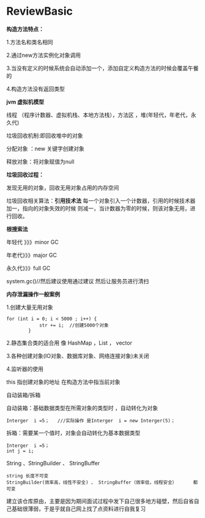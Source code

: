 # ReviewBasic
**构造方法特点：**

1.方法名和类名相同

2.通过new方法实例化对象调用

3.当没有定义的时候系统会自动添加一个，添加自定义构造方法的时候会覆盖午餐的

4.构造方法没有返回类型

**jvm 虚拟机模型** 

  线程 （程序计数器、虚拟机栈、本地方法栈），方法区 ，堆(年轻代，年老代，永久代)

垃圾回收机制:即回收堆中的对象

分配对象 ：new 关键字创建对象

释放对象：将对象赋值为null

**垃圾回收过程：**

发现无用的对象，回收无用对象占用的内存空间

垃圾回收相关算法：**引用技术法**   每一个对象引入一个计数器，引用的时候技术器加一，指向的对象失效的时候 则减一，当计数器为零的时候，则该对象无用，进行回收。

**根搜索法**

年轻代 》》》minor GC

年老代》》》major GC

永久代》》》full  GC

system.gc()//然后建议使用通过建议 然后让服务员进行清扫

**内存泄漏操作一般案例**

1.创建大量无用对象

```
for (int i = 0; i < 5000 ; i++) {
            str += i;  //创建5000个对象
        }
```

2.静态集合类的适合用 像 HashMap ，List ， vector 

3.各种创建对象(IO对象、数据库对象、网络连接对象)未关闭

4.监听器的使用

this 指创建对象的地址     在构造方法中指当前对象

自动装箱/拆箱

自动装箱：基础数据类型在所需对象的类型时 ，自动转化为对象

```
Interger  i =5；   ///实际操作 是Interger  i = new Interger(5)；

```

拆箱：需要某一个值时，对象会自动转化为基本数据类型

```
Interger  i =5；
int j = i;
```

String 、StringBuilder 、 StringBuffer

```
string 长度不可变
StringBuilder(效率高，线性不安全) 、 StringBuffer（效率低，线程安全）      都可变
```



建立该仓库原由，主要是因为期间面试过程中发下自己很多地方碰壁，然后自省自己基础很薄弱，于是乎就自己网上找了点资料进行自我复习







